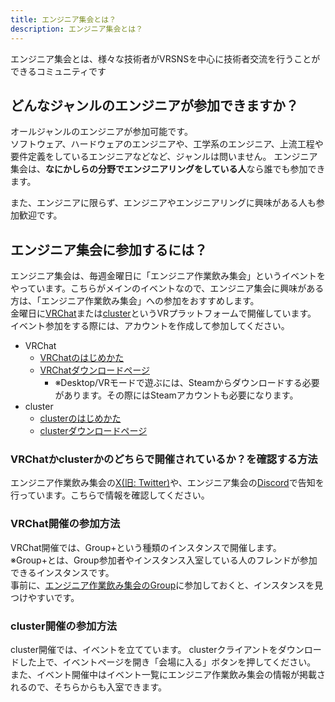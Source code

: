 ```yaml
---
title: エンジニア集会とは？
description: エンジニア集会とは？
---
```


エンジニア集会とは、様々な技術者がVRSNSを中心に技術者交流を行うことができるコミュニティです

## どんなジャンルのエンジニアが参加できますか？

オールジャンルのエンジニアが参加可能です。  
ソフトウェア、ハードウェアのエンジニアや、工学系のエンジニア、上流工程や要件定義をしているエンジニアなどなど、ジャンルは問いません。
エンジニア集会は、**なにかしらの分野でエンジニアリングをしている人**なら誰でも参加できます。

また、エンジニアに限らず、エンジニアやエンジニアリングに興味がある人も参加歓迎です。

## エンジニア集会に参加するには？

エンジニア集会は、毎週金曜日に「エンジニア作業飲み集会」というイベントをやっています。こちらがメインのイベントなので、エンジニア集会に興味がある方は、「エンジニア作業飲み集会」への参加をおすすめします。  
金曜日に[VRChat](https://www.moguravr.com/vrchat-super-basic-knowledge/)または[cluster](https://metaversesouken.com/metaverse/cluster/)というVRプラットフォームで開催しています。  
イベント参加をする際には、アカウントを作成して参加してください。

- VRChat
  - [VRChatのはじめかた](https://vr-lifemagazine.com/vrcguide202305/)
  - [VRChatダウンロードページ](https://store.steampowered.com/app/438100/VRChat/)
    - ※Desktop/VRモードで遊ぶには、Steamからダウンロードする必要があります。その際にはSteamアカウントも必要になります。
- cluster 
  - [clusterのはじめかた](https://xrcloud.jp/blog/articles/business/10206/)
  - [clusterダウンロードページ](https://cluster.mu/downloads)

### VRChatかclusterかのどちらで開催されているか？を確認する方法

エンジニア作業飲み集会の[X(旧: Twitter)](https://twitter.com/VRENGAssoc)や、エンジニア集会の[Discord](https://https://discord.gg/zaTjFtDRP7)で告知を行っています。こちらで情報を確認してください。

### VRChat開催の参加方法

VRChat開催では、Group+という種類のインスタンスで開催します。  
※Group+とは、Group参加者やインスタンス入室している人のフレンドが参加できるインスタンスです。  
事前に、[エンジニア作業飲み集会のGroup](https://vrchat.com/home/group/grp_5a802e77-a436-491a-9edb-39fca4ff7805)に参加しておくと、インスタンスを見つけやすいです。

### cluster開催の参加方法

cluster開催では、イベントを立てています。
clusterクライアントをダウンロードした上で、イベントページを開き「会場に入る」ボタンを押してください。
また、イベント開催中はイベント一覧にエンジニア作業飲み集会の情報が掲載されるので、そちらからも入室できます。